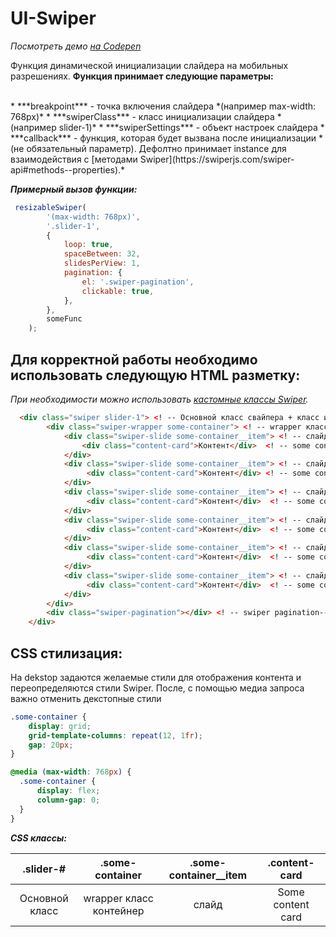 # UI-Swiper

*Посмотреть демо [на Codepen](https://codepen.io/AlexTur/pen/PoVjOpX)*

Функция динамической инициализации слайдера на мобильных разрешениях. **Функция принимает следующие параметры:**

<br/>
* ***breakpoint*** - точка включения слайдера *(например max-width: 768px)*
* ***swiperClass*** - класс инициализации слайдера *(например slider-1)*
* ***swiperSettings*** - объект настроек слайдера
* ***callback*** - функция, которая будет вызвана после инициализации *(не обязательный параметр). Дефолтно принимает instance для взаимодействия с [методами Swiper](https://swiperjs.com/swiper-api#methods--properties).*
<br/>

***Примерный вызов функции:***
  
```js
 resizableSwiper(
        '(max-width: 768px)',
        '.slider-1',
        {
            loop: true,
            spaceBetween: 32,
            slidesPerView: 1,
            pagination: {
                el: '.swiper-pagination',
                clickable: true,
            },
        },
        someFunc
    );
```

## Для корректной работы необходимо использовать следующую HTML разметку:
*При необходимости можно использовать [кастомные классы Swiper](https://swiperjs.com/swiper-api#param-slideActiveClass).*
<br/>

```html
  <div class="swiper slider-1"> <! -- Основной класс свайпера + класс инициализации -->
        <div class="swiper-wrapper some-container"> <! -- wrapper класс контейнер -->
            <div class="swiper-slide some-container__item"> <! -- слайд -->
                <div class="content-card">Контент</div>  <! -- some content card -->
            </div>
            <div class="swiper-slide some-container__item"> <! -- слайд -->
                 <div class="content-card">Контент</div> <! -- some content card -->
            </div>
            <div class="swiper-slide some-container__item"> <! -- слайд -->
                 <div class="content-card">Контент</div>  <! -- some content card -->
            </div>
            <div class="swiper-slide some-container__item"> <! -- слайд -->
                 <div class="content-card">Контент</div>  <! -- some content card -->
            </div>
            <div class="swiper-slide some-container__item"> <! -- слайд -->
                 <div class="content-card">Контент</div>  <! -- some content card -->
            </div>
            <div class="swiper-slide some-container__item"> <! -- слайд -->
                 <div class="content-card">Контент</div>  <! -- some content card -->
            </div>
        </div>
        <div class="swiper-pagination"></div> <! -- swiper pagination-->
    </div>
```
## CSS стилизация: 
На dekstop задаются желаемые стили для отображения контента и переопределяются стили Swiper. После, с помощью медиа запроса важно отменить декстопные стили

```css
.some-container {
    display: grid;
    grid-template-columns: repeat(12, 1fr);
    gap: 20px;
}

@media (max-width: 768px) {
  .some-container {
      display: flex;
      column-gap: 0;
  }
}
```
***CSS классы:***

<div style="margin: 0 auto">
  
| .slider-#      | .some-container         | .some-container__item | .content-card      | 
| :-------------:| :---------------------: | :-------------------: | :----------------: |
| Основной класс | wrapper класс контейнер | слайд                 | Some content card  |

</div>
